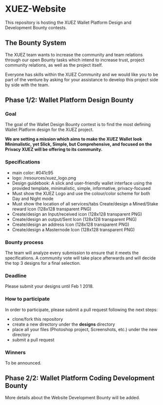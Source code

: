 # XUEZ-Website

This repository is hosting the XUEZ Wallet Platform Design and Development Bounty contests.

## The Bounty System

The XUEZ team wants to increase the community and team relations through our open Bounty tasks which intend to increase trust, project community relations, as well as the project itself. 

Everyone has skills within the XUEZ Community and we would like you to be part of the venture by asking for your assistance to develop this project side by side with the team. 


## Phase 1/2: Wallet Platform Design Bounty

### Goal

The goal of the Wallet Design Bounty contest is to find the most defining Wallet Platform design for the XUEZ project.

**We are setting a mission which aims to make the XUEZ Wallet look Minimalistic, yet Slick, Simple, but Comprehensive, and focused on the Privacy XUEZ will be offering to its community.**

### Specifications

* main color: #041c95
* logo: /resources/xuez_logo.png
* Design guidebook: A slick and user-friendly wallet interface using the provided template, minimalistic, simple, informative, privacy-focused
* Must show the XUEZ Logo and use the colour/color scheme for both Day and Night mode
* Must show the location of all services/tabs 
Create/design a Mined/Stake reward Icon (128x128 transparent PNG)
*	Create/design an Input/received icon (128x128 transparent PNG)
*	Create/design an output/Sent Icon (128x128 transparent PNG)
*	Create/design an address Icon (128x128 transparent PNG)
*	Create/design a Masternode Icon (128x128 transparent PNG)


### Bounty process

The team will analyze every submission to ensure that it meets the specifications. A community vote will take place afterwards and will decide the top 3 designs for a final selection.

### Deadline

Please submit your designs until Feb 1 2018.

### How to participate

In order to participate, please submit a pull request following the next steps:
* clone/fork this repository 
* create a new directory under the **designs** directory
* place all your files (Photoshop project, Screenshots, etc.) under the new directory
* submit a pull request 

### Winners

To be announced.



## Phase 2/2: Wallet Platform Coding Development Bounty

More details about the Website Development Bounty will be added.
